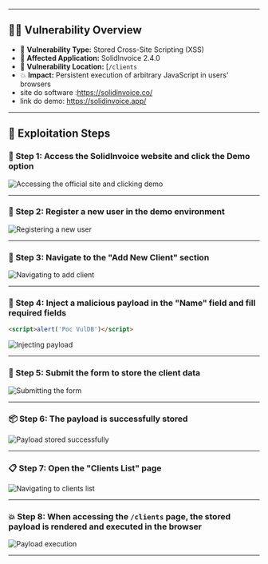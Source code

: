 
---

## 🕵️‍♂️ Vulnerability Overview

- 🐞 **Vulnerability Type:** Stored Cross-Site Scripting (XSS)  
- 🧩 **Affected Application:** SolidInvoice 2.4.0  
- 📍 **Vulnerability Location:** [`/clients` 
- 💥 **Impact:** Persistent execution of arbitrary JavaScript in users' browsers
- site do software :https://solidinvoice.co/ 
- link do demo: https://solidinvoice.app/

---

## 🧪 Exploitation Steps

### 🐉 Step 1: Access the SolidInvoice website and click the **Demo** option

![Accessing the official site and clicking demo](stored%20xss%20client/imagens/1.png)

---

### 🧾 Step 2: Register a new user in the demo environment

![Registering a new user](stored%20xss%20client/imagens/2.png)

---

### 👤 Step 3: Navigate to the "Add New Client" section

![Navigating to add client](stored%20xss%20client/imagens/3.png)

---

### 💉 Step 4: Inject a malicious payload in the "Name" field and fill required fields

```html
<script>alert('Poc VulDB')</script>
```

![Injecting payload](stored%20xss%20client/imagens/4.png)

---

### 💾 Step 5: Submit the form to store the client data

![Submitting the form](stored%20xss%20client/imagens/5.png)

---

### 📦 Step 6: The payload is successfully stored

![Payload stored successfully](stored%20xss%20client/imagens/6.png)

---

### 📋 Step 7: Open the "Clients List" page

![Navigating to clients list](imagens/7.png)

---

### 💥 Step 8: When accessing the `/clients` page, the stored payload is rendered and executed in the browser

![Payload execution](imagens/8.png)

---
